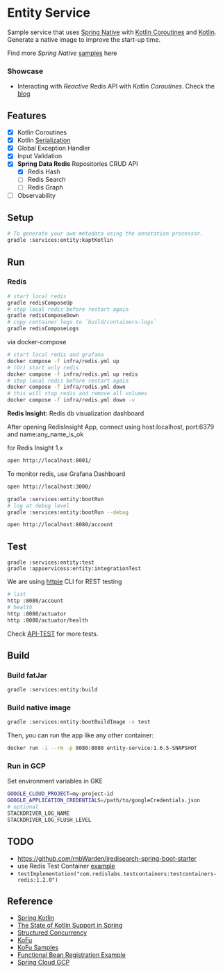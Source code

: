 # Entity Service

Sample service that uses [Spring Native](https://docs.spring.io/spring-native/docs/current/reference/htmlsingle/)
with [Kotlin Coroutines](https://spring.io/blog/2019/04/12/going-reactive-with-spring-coroutines-and-kotlin-flow)
and [Kotlin](https://docs.spring.io/spring-framework/docs/current/reference/html/languages.html#kotlin). <br/>
Generate a native image to improve the start-up time.

Find more *Spring Native* [samples](https://github.com/spring-projects-experimental/spring-native/tree/main/samples)
here

### Showcase

- Interacting with *Reactive* Redis API with Kotlin *Coroutines*. Check the [blog](https://todd.ginsberg.com/post/springboot-reactive-kotlin-coroutines/)

## Features

- [x] Kotlin Coroutines
- [x] Kotlin [Serialization](https://github.com/Kotlin/kotlinx.serialization/blob/master/docs/serialization-guide.md)
- [x] Global Exception Handler
- [x] Input Validation
- [x] **Spring Data Redis** Repositories CRUD API
    - [x] Redis Hash
    - [ ] Redis Search 
    - [ ] Redis Graph
- [ ] Observability

## Setup

```bash
# To generate your own metadata using the annotation processor.
gradle :services:entity:kaptKotlin
```

## Run

### Redis

```bash
# start local redis
gradle redisComposeUp
# stop local redis before restart again
gradle redisComposeDown
# copy container logs to `build/containers-logs`
gradle redisComposeLogs
```

via docker-compose

```bash
# start local redis and grafana 
docker compose -f infra/redis.yml up
# (Or) start only redis
docker compose -f infra/redis.yml up redis
# stop local redis before restart again
docker compose -f infra/redis.yml down
# this will stop redis and remove all volumes
docker compose -f infra/redis.yml down -v 
```

**Redis Insight:** Redis db visualization dashboard

After opening RedisInsight App, connect using host:localhost, port:6379 and name:any_name_is_ok

for Redis Insight 1.x

```bash
open http://localhost:8001/
```

To monitor redis, use Grafana Dashboard

```bash
open http://localhost:3000/
```


```bash
gradle :services:entity:bootRun
# log at debug level
gradle :services:entity:bootRun --debug
```

```bash
open http://localhost:8080/account
```

## Test

```
gradle :services:entity:test
gradle :appservicess:entity:integrationTest
```

We are using [httpie](https://httpie.io/) CLI for REST testing

```bash
# list
http :8080/account
# health
http :8080/actuator
http :8080/actuator/health
````

Check [API-TEST](./API-TEST.md) for more tests.

## Build

### Build fatJar

```bash
gradle :services:entity:build
```

### Build native image

```bash
gradle :services:entity:bootBuildImage -x test
```

Then, you can run the app like any other container:

```bash
docker run -i --rm -p 8080:8080 entity-service:1.6.5-SNAPSHOT
```

### Run in GCP
Set environment variables  in GKE

```bash
GOOGLE_CLOUD_PROJECT=my-project-id
GOOGLE_APPLICATION_CREDENTIALS=/path/to/googleCredentials.json
# optional
STACKDRIVER_LOG_NAME
STACKDRIVER_LOG_FLUSH_LEVEL
```

## TODO

- https://github.com/rnbWarden/jredisearch-spring-boot-starter
- use Redis Test Container [example](https://github.com/redis-developer/lettucemod/blob/master/subprojects/spring-lettucemod/src/test/java/com/redislabs/spring/lettucemod/RedisModulesAutoConfigurationIntegrationTests.java)
- `testImplementation("com.redislabs.testcontainers:testcontainers-redis:1.2.0")`

## Reference

- [Spring Kotlin](https://docs.spring.io/spring-framework/docs/current/reference/html/languages.html#kotlin)
- [The State of Kotlin Support in Spring](https://resources.jetbrains.com/storage/products/kotlin/events/kotlin14/Slides/spring.pdf)
- [Structured Concurrency](https://spring.io/blog/2019/04/12/going-reactive-with-spring-coroutines-and-kotlin-flow)
- [KoFu](https://github.com/spring-projects-experimental/spring-fu/tree/main/kofu)
- [KoFu Samples](https://github.com/spring-projects-experimental/spring-fu/tree/main/samples)
- [Functional Bean Registration Example](https://github.com/pwestlin/webshopkotlin/blob/master/core-service/src/main/kotlin/nu/westlin/webshop/core/CoreApplication.kt)
- [Spring Cloud GCP](https://googlecloudplatform.github.io/spring-cloud-gcp/reference/html/index.html)
